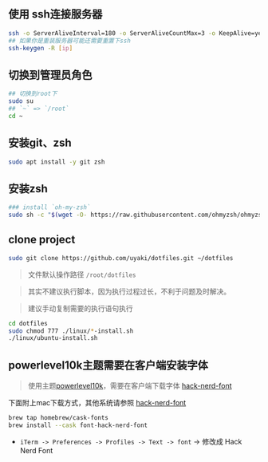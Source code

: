 ## 使用 ssh连接服务器
```bash
ssh -o ServerAliveInterval=180 -o ServerAliveCountMax=3 -o KeepAlive=yes [user]@[ip]
## 如果你是重装服务器可能还需要重置下ssh
ssh-keygen -R [ip]
```
## 切换到管理员角色
```bash
## 切换到root下
sudo su
## `~` => `/root`
cd ~
```

## 安装git、zsh

```bash
sudo apt install -y git zsh
```

## 安装zsh

```bash
### install `oh-my-zsh`
sudo sh -c "$(wget -O- https://raw.githubusercontent.com/ohmyzsh/ohmyzsh/master/tools/install.sh)"
```

## clone project

```bash
sudo git clone https://github.com/uyaki/dotfiles.git ~/dotfiles
```

> 文件默认操作路径 `/root/dotfiles`

> 其实不建议执行脚本，因为执行过程过长，不利于问题及时解决。

> 建议手动复制需要的执行语句执行

```bash
cd dotfiles
sudo chmod 777 ./linux/*-install.sh
./linux/ubuntu-install.sh
```

## powerlevel10k主题需要在客户端安装字体

> 使用主题[powerlevel10k](https://github.com/romkatv/powerlevel10k)，需要在客户端下载字体 [hack-nerd-font](https://github.com/ryanoasis/nerd-fonts)

下面附上mac下载方式，其他系统请参照 [hack-nerd-font](https://github.com/ryanoasis/nerd-fonts)

```bash
brew tap homebrew/cask-fonts
brew install --cask font-hack-nerd-font
```

- `iTerm -> Preferences -> Profiles -> Text -> font` -> 修改成 Hack Nerd Font
